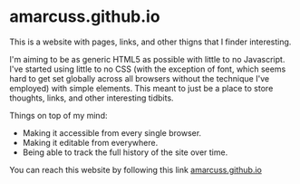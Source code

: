 # amarcuss.github.io
This is a website with pages, links, and other thigns that I finder interesting. 

I'm aiming to be as generic HTML5 as possible with little to no Javascript. I've started using little to no CSS (with the exception of font, which seems hard to get set globally across all browsers without the technique I've employed) with simple elements. This meant to just be a place to store thoughts, links, and other interesting tidbits. 

Things on top of my mind:
* Making it accessible from every single browser. 
* Making it editable from everywhere. 
* Being able to track the full history of the site over time. 

You can reach this website by following this link [amarcuss.github.io](http://amarcuss.github.io/)
